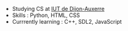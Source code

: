 - Studying CS at [IUT de Dijon-Auxerre](https://iutdijon.u-bourgogne.fr/www/)
- Skills : Python, HTML, CSS
- Currrently learning : C++, SDL2, JavaScript

